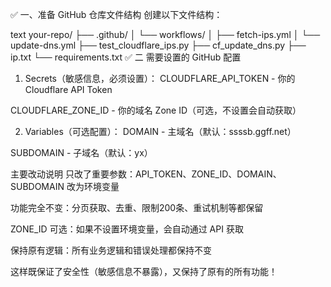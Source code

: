 ✅ 一、准备 GitHub 仓库文件结构
创建以下文件结构：

text
your-repo/
├── .github/
│   └── workflows/
│       ├── fetch-ips.yml
│       └── update-dns.yml
├── test_cloudflare_ips.py
├── cf_update_dns.py
├── ip.txt
└── requirements.txt
✅ 二
需要设置的 GitHub 配置
1. Secrets（敏感信息，必须设置）：
CLOUDFLARE_API_TOKEN - 你的 Cloudflare API Token

CLOUDFLARE_ZONE_ID - 你的域名 Zone ID（可选，不设置会自动获取）

2. Variables（可选配置）：
DOMAIN - 主域名（默认：ssssb.ggff.net）

SUBDOMAIN - 子域名（默认：yx）

主要改动说明
只改了重要参数：API_TOKEN、ZONE_ID、DOMAIN、SUBDOMAIN 改为环境变量

功能完全不变：分页获取、去重、限制200条、重试机制等都保留

ZONE_ID 可选：如果不设置环境变量，会自动通过 API 获取

保持原有逻辑：所有业务逻辑和错误处理都保持不变

这样既保证了安全性（敏感信息不暴露），又保持了原有的所有功能！

